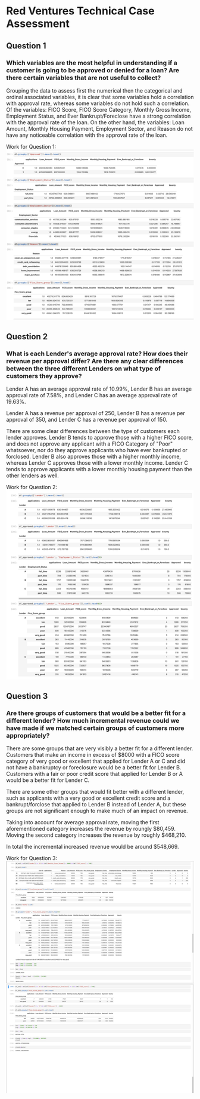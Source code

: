 # Red Ventures Technical Case Assessment

## Question 1 
### Which variables are the most helpful in understanding if a customer is going to be approved or denied for a loan? Are there certain variables that are not useful to collect?

Grouping the data to assess first the numerical then the categorical and ordinal associated variables, it is clear that some variables hold a correlation with approval rate, whereas some variables do not hold such a correlation. Of the variables: FICO Score, FICO Score Category, Monthly Gross Income, Employment Status, and Ever Bankrupt/Foreclose have a strong correlation with the approval rate of the loan. On the other hand, the variables: Loan Amount, Monthly Housing Payment, Employment Sector, and Reason do not have any noticeable correlation with the approval rate of the loan. 

Work for Question 1:
<img src="img1.png" title="Comparison of Variables">

## Question 2 
### What is each Lender's average approval rate? How does their revenue per approval differ? Are there any clear differences between the three different Lenders on what type of customers they approve?

Lender A has an average approval rate of 10.99%, Lender B has an average approval rate of 7.58%, and Lender C has an average approval rate of 19.63%. 

Lender A has a revenue per approval of 250, Lender B has a revenue per approval of 350, and Lender C has a revenue per approval of 150.

There are some clear differences between the type of customers each lender approves. Lender B tends to approve those with a higher FICO score, and does not approve any applicant with a FICO Category of "Poor" whatsoever, nor do they approve applicants who have ever bankrupted or forclosed. Lender B also approves those with a higher monthly income, whereas Lender C approves those with a lower monthly income. Lender C tends to approve applicants with a lower monthly housing payment than the other lenders as well. 

Work for Question 2:
<img src="img2.png" title="Comparison of Lenders">

## Question 3 
### Are there groups of customers that would be a better fit for a different lender? How much incremental revenue could we have made if we matched certain groups of customers more appropriately?

There are some groups that are very visibly a better fit for a different lender. Customers that make an income in excess of $8000 with a FICO score category of very good or excellent that applied for Lender A or C and did not have a bankruptcy or foreclosure would be a better fit for Lender B. Customers with a fair or poor credit score that applied for Lender B or A would be a better fit for Lender C. 

There are some other groups that would fit better with a different lender, such as applicants with a very good or excellent credit score and a bankrupt/forclose that applied to Lender B instead of Lender A, but these groups are not significant enough to make much of an impact on revenue.

Taking into account for average approval rate, moving the first aforementioned category increases the revenue by roungly $80,459. Moving the second category increases the revenue by roughly $468,210. 

In total the incremental increased revenue would be around $548,669.

Work for Question 3:
<img src="img3.png" title="Comparison of Groups">
<img src="img4.png" title="Comparison of Groups">
